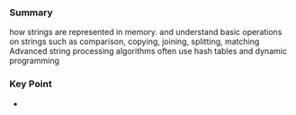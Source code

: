 ### Summary
how strings are represented in memory.
and understand basic operations on strings such as comparison, copying, joining, splitting, matching
Advanced string processing algorithms often use hash tables and dynamic programming

### Key Point
* 
